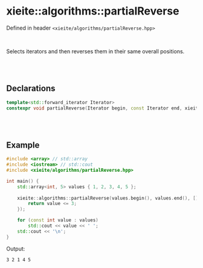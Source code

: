 # xieite::algorithms::partialReverse
Defined in header `<xieite/algorithms/partialReverse.hpp>`

<br/>

Selects iterators and then reverses them in their same overall positions.

<br/><br/>

## Declarations
```cpp
template<std::forward_iterator Iterator>
constexpr void partialReverse(Iterator begin, const Iterator end, xieite::concepts::SelectorCallback<typename std::iterator_traits<Iterator>::value_type> auto&& selector) noexcept;
```

<br/><br/>

## Example
```cpp
#include <array> // std::array
#include <iostream> // std::cout
#include <xieite/algorithms/partialReverse.hpp>

int main() {
	std::array<int, 5> values { 1, 2, 3, 4, 5 };
	
	xieite::algorithms::partialReverse(values.begin(), values.end(), [](const int value) -> bool {
		return value <= 3;
	});

	for (const int value : values)
		std::cout << value << ' ';
	std::cout << '\n';
}
```
Output:
```
3 2 1 4 5 
```

